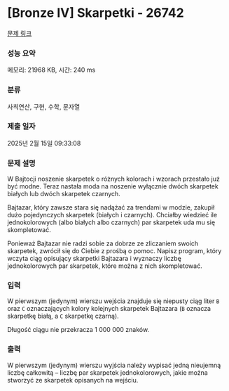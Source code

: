 # [Bronze IV] Skarpetki - 26742 

[문제 링크](https://www.acmicpc.net/problem/26742) 

### 성능 요약

메모리: 21968 KB, 시간: 240 ms

### 분류

사칙연산, 구현, 수학, 문자열

### 제출 일자

2025년 2월 15일 09:33:08

### 문제 설명

<p>W Bajtocji noszenie skarpetek o różnych kolorach i wzorach przestało już być modne. Teraz nastała moda na noszenie wyłącznie dwóch skarpetek białych lub dwóch skarpetek czarnych.</p>

<p>Bajtazar, który zawsze stara się nadążać za trendami w modzie, zakupił dużo pojedynczych skarpetek (białych i czarnych). Chciałby wiedzieć ile jednokolorowych (albo białych albo czarnych) par skarpetek uda mu się skompletować.</p>

<p>Ponieważ Bajtazar nie radzi sobie za dobrze ze zliczaniem swoich skarpetek, zwrócił się do Ciebie z prośbą o pomoc. Napisz program, który wczyta ciąg opisujący skarpetki Bajtazara i wyznaczy liczbę jednokolorowych par skarpetek, które można z nich skompletować.</p>

### 입력 

 <p>W pierwszym (jedynym) wierszu wejścia znajduje się niepusty ciąg liter <code>B</code> oraz <code>C</code> oznaczających kolory kolejnych skarpetek Bajtazara (<code>B</code> oznacza skarpetkę białą, a <code>C</code> skarpetkę czarną).</p>

<p>Długość ciągu nie przekracza 1 000 000 znaków.</p>

### 출력 

 <p>W pierwszym (jedynym) wierszu wyjścia należy wypisać jedną nieujemną liczbę całkowitą – liczbę par skarpetek jednokolorowych, jakie można stworzyć ze skarpetek opisanych na wejściu.</p>

